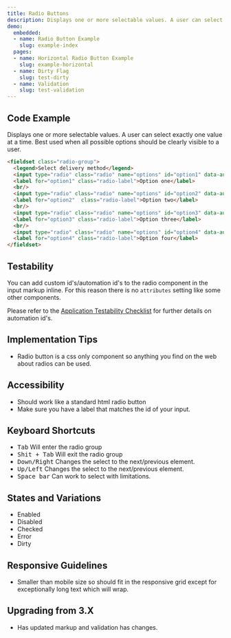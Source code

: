 ```yaml
---
title: Radio Buttons
description: Displays one or more selectable values. A user can select exactly one value at a time. Best used when all possible options should be clearly visible to a user.
demo:
  embedded:
  - name: Radio Button Example
    slug: example-index
  pages:
  - name: Horizontal Radio Button Example
    slug: example-horizontal
  - name: Dirty Flag
    slug: test-dirty
  - name: Validation
    slug: test-validation
---
```


## Code Example

Displays one or more selectable values. A user can select exactly one value at a time. Best used when all possible options should be clearly visible to a user.

```html
<fieldset class="radio-group">
  <legend>Select delivery method</legend>
  <input type="radio" class="radio" name="options" id="option1" data-automation-id="option1-automation" value="option1" />
  <label for="option1" class="radio-label">Option one</label>
  <br/>
  <input type="radio" class="radio" name="options" id="option2" data-automation-id="option2-automation" value="option1" checked="true" />
  <label for="option2"  class="radio-label">Option two</label>
  <br/>
  <input type="radio" class="radio" name="options" id="option3" data-automation-id="option3-automation" value="option3" />
  <label for="option3" class="radio-label">Option three</label>
  <br/>
  <input type="radio" class="radio" name="options" id="option4" data-automation-id="option4-automation" value="delivery" disabled="true" />
  <label for="option4" class="radio-label">Option four</label>
</fieldset>
```

## Testability

You can add custom id's/automation id's to the radio component in the input markup inline. For this reason there is no `attributes` setting like some other components.

Please refer to the [Application Testability Checklist](https://design.infor.com/resources/application-testability-checklist) for further details on automation id's.

## Implementation Tips

- Radio button is a css only component so anything you find on the web about radios can be used.

## Accessibility

- Should work like a standard html radio button
- Make sure you have a label that matches the id of your input.

## Keyboard Shortcuts

- <kbd>Tab</kbd> Will enter the radio group
- <kbd>Shit + Tab</kbd> Will exit the radio group
- <kbd>Down/Right</kbd> Changes the select to the next/previous element.
- <kbd>Up/Left</kbd> Changes the select to the next/previous element.
- <kbd>Space bar</kbd> Can work to select with limitations.

## States and Variations

- Enabled
- Disabled
- Checked
- Error
- Dirty

## Responsive Guidelines

- Smaller than mobile size so should fit in the responsive grid except for exceptionally long text which will wrap.

## Upgrading from 3.X

- Has updated markup and validation has changes.
